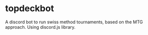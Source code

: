 # topdeckbot
A discord bot to run swiss method tournaments, based on the MTG approach.
Using discord.js library.
